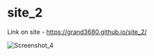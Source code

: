 # site_2

Link on site - https://grand3680.github.io/site_2/

![Screenshot_4](https://github.com/grand3680/site_2/assets/84720129/5f798382-93d0-4f7d-b979-052bc3ff6e8d)
